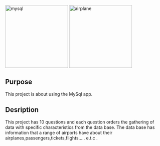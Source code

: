 
<img src="https://github.com/user-attachments/assets/044b73b0-37a8-428e-b070-1fb210e8fa4e" alt="mysql" width="200" />
<img src="https://github.com/user-attachments/assets/7319f2b1-81ab-475c-9e11-9e627531f090" alt="airplane" width="200" />


## Purpose
This project is about using the MySql app.

## Desription 
This project has 10 questions and each question orders the gathering of data with specific characteristics from the data base.
The data base has information that a range of airports have about their airplanes,passengers,tickets,flights..... e.t.c .
